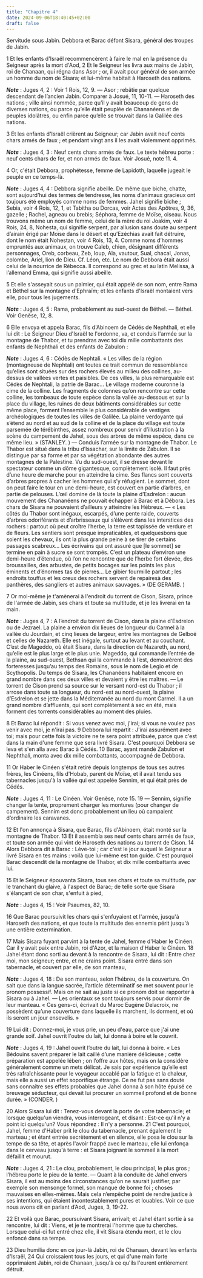 ```yaml
---
title: "Chapitre 4"
date: 2024-09-06T18:40:45+02:00
draft: false
---
```



Servitude sous Jabin.
Debbora et Barac défont Sisara, général des troupes de Jabin.


1 Et les enfants d'Israël recommencèrent à faire le mal en la présence du Seigneur après la mort d'Aod, 2 Et le Seigneur les livra aux mains de Jabin, roi de Chanaan, qui régna dans Asor ; or, il avait pour général de son armée un homme du nom de Sisara; et lui-même habitait à Haroseth des nations.

***Note*** :  Juges 4, 2 : Voir 1 Rois, 12, 9. ― Asor ; rebâtie par quelque descendant de l’ancien Jabin. Comparer à Josué, 11, 10-11. ― Haroseth des nations ; ville ainsi nommée, parce qu’il y avait beaucoup de gens de diverses nations, ou parce qu’elle était peuplée de Chananéens et de peuples idolâtres, ou enfin parce qu’elle se trouvait dans la Galilée des nations.


3 Et les enfants d'Israël crièrent au Seigneur; car Jabin avait neuf cents chars armés de faux ; et pendant vingt ans il les avait violemment opprimés.

***Note*** :  Juges 4, 3 : Neuf cents chars armés de faux. Le texte hébreu porte : neuf cents chars de fer, et non armés de faux. Voir Josué, note 11. 4.


4 Or, c'était Debbora, prophétesse, femme de Lapidoth, laquelle jugeait le peuple en ce temps-là.

***Note*** :  Juges 4, 4 : Debbora signifie abeille. De même que biche, chatte, sont aujourd’hui des termes de tendresse, les noms d’animaux gracieux ont toujours été employés comme noms de femmes. Jahel signifie biche ; Sebia, voir 4 Rois, 12, 1, et Tabitha ou Dorcas, voir Actes des Apôtres, 9, 36, gazelle ; Rachel, agneau ou brebis; Séphora, femme de Moïse, oiseau. Nous trouvons même un nom de femme, celui de la mère du roi Joakim, voir 4 Rois, 24, 8, Nohesta, qui signifie serpent, par allusion sans doute au serpent d’airain érigé par Moïse dans le désert et qu’Ezéchias avait fait détruire, dont le nom était Nohestan, voir 4 Rois, 13, 4. Comme noms d’hommes empruntés aux animaux, on trouve Caleb, chien, désignant différents personnages, Oreb, corbeau, Zeb, loup, Aïa, vautour, Sual, chacal, Jonas, colombe, Ariel, lion de Dieu. Cf. Léon, etc. Le nom de Debbora était aussi celui de la nourrice de Rébecca. Il correspond au grec et au latin Melissa, à l’allemand Emma, qui signifie aussi abeille.

5 Et elle s'asseyait sous un palmier, qui était appelé de son nom, entre Rama et Béthel sur la montagne d'Ephraïm; et les enfants d'Israël montaient vers elle, pour tous les jugements.

***Note*** :  Juges 4, 5 : Rama, probablement au sud-ouest de Béthel. ― Béthel. Voir Genèse, 12, 8.

6 Elle envoya et appela Barac, fils d'Abinoem de Cédés de Nephthali, et elle lui dit : Le Seigneur Dieu d'Israël te l'ordonne, va, et conduis l'armée sur la montagne de Thabor, et tu prendras avec toi dix mille combattants des enfants de Nephthali et des enfants de Zabulon :

***Note*** :  Juges 4, 6 : Cédès de Nephtali. « Les villes de la région (montagneuse de Nephtali) ont toutes ce trait commun de ressemblance qu’elles sont situées sur des rochers élevés au milieu des collines, au-dessus de vallées vertes et paisibles. De ces villes, la plus remarquable est Cédès de Nephtali, la patrie de Barac… Le village moderne couronne la cime de la colline. Les fragments de colonnes qu’on rencontre sur cette colline, les tombeaux de toute espèce dans la vallée au-dessous et sur la place du village, les ruines de deux bâtiments considérables sur cette même place, forment l’ensemble le plus considérable de vestiges archéologiques de toutes les villes de Galilée. La plaine verdoyante qui s’étend au nord et au sud de la colline et de la place du village est toute parsemée de térébinthes, assez nombreux pour servir d’illustration à la scène du campement de Jahel, sous des arbres de même espèce, dans ce même lieu. » (STANLEY. ) ― Conduis l’armée sur la montagne de Thabor. Le Thabor est situé dans la
tribu d’Issachar, sur la limite de Zabulon. Il se distingue par sa forme et par sa végétation abondante des autres montagnes de la Palestine. Vu du sud-ouest, il se dresse devant le spectateur comme un dôme gigantesque, complètement isolé. Il faut près d’une heure de marche pour en atteindre la cime. Ses flancs sont couverts d’arbres propres à cacher les hommes qui s’y réfugient. Le sommet, dont on peut faire le tour en une demi-heure, est couvert en partie d’arbres, en partie de pelouses. L’œil domine de là toute la plaine d’Esdrelon : aucun mouvement des Chananéens ne pouvait échapper à Barac et à Débora. Les chars de Sisara ne pouvaient d’ailleurs y atteindre les Hébreux. ― « Les côtés du Thabor sont inégaux, escarpés, d’une pente raide, couverts d’arbres odoriférants et d’arbrisseaux qui s’élèvent dans les interstices des rochers : partout où peut croître l’herbe, la terre est tapissée de verdure et de fleurs. Les sentiers sont presque impraticables, et quelquesbons que soient les chevaux, ils ont la
plus grande peine à se tirer de certains passages scabreux… Les écrivains qui ont assuré que [le sommet] se termine en pain à sucre se sont trompés. C’est un plateau d’environ une demi-heure d’étendue, où l’on ne rencontre que de l’herbe fort élevée, des broussailles, des arbustes, de petits bocages sur les points les plus éminents et d’énormes tas de pierres… Le gibier fourmille partout ; les endroits touffus et les creux des rochers servent de repairesà des panthères, des sangliers et autres animaux sauvages. » (DE GERAMB. )

7 Or moi-même je t'amènerai à l'endroit du torrent de Cison, Sisara, prince de l'armée de Jabin, ses chars et toute sa multitude, et je les livrerai en ta main.

***Note*** :  Juges 4, 7 : A l’endroit du torrent de Cison, dans la plaine d’Esdrelon ou de Jezrael. La plaine a environ dix lieues de longueur du Carmel à la vallée du Jourdain, et cinq lieues de largeur, entre les montagnes de Gelboé et celles de Nazareth. Elle est inégale, surtout au levant et au couchant. C’est de Mageddo, où était Sisara, dans la direction de Nazareth, au nord, qu’elle est le plus large et le plus unie. Mageddo, qui commande l’entrée de la plaine, au sud-ouest, Bethsan qui la commande à l’est, demeurèrent des forteresses jusqu’au temps des Romains, sous le nom de Legio et de Scythopolis. Du temps de Sisara, les Chananéens habitaient encore en grand nombre dans ces deux villes et devaient y être les maîtres. ― Le torrent de Cison prend sa source sur le versant nord-est du Thabor ; il arrose dans toute sa longueur, du nord-est au nord-ouest, la plaine d’Esdrelon et se jette dans la Méditerranée au nord du mont Carmel. Il a un grand nombre d’affluents, qui sont complètement à sec en été, mais
forment des torrents considérables au moment des pluies.

8 Et Barac lui répondit : Si vous venez avec moi, j'irai; si vous ne voulez pas venir avec moi, je n'irai pas. 9 Debbora lui repartit : J'irai assurément avec toi; mais pour cette fois la victoire ne te sera point attribuée, parce que c'est dans la main d'une femme que sera livré Sisara. C'est pourquoi Debbora se leva et s'en alla avec Barac à Cédés. 10 Barac, ayant mandé Zabulon et Nephthali, monta avec dix mille combattants, accompagné de Debbora.


11 Or Haber le Cinéen s'était retiré depuis longtemps de tous ses autres frères, les Cinéens, fils d'Hobab, parent de Moïse, et il avait tendu ses tabernacles jusqu'à la vallée qui est appelée Sennim, et qui était près de Cédés.

***Note*** :  Juges 4, 11 : Le Cinéen. Voir Genèse, note 15. 19 ― Sennim, signifie changer la tente, proprement charger les montures (pour changer de campement). Sennim est donc probablement un lieu où campaient d’ordinaire les caravanes.


12 Et l'on annonça à Sisara, que Barac, fils d'Abinoem, était monté sur la montagne de Thabor. 13 Et il assembla ses neuf cents chars armés de faux, et toute son armée qui vint de Haroseth des nations au torrent de Cison. 14 Alors Debbora dit à Barac : Lève-toi ; car c'est le jour auquel le Seigneur a livré Sisara en tes mains : voilà que lui-même est ton guide. C'est pourquoi Barac descendit de la montagne de Thabor, et dix mille combattants avec lui.

15 Et le Seigneur épouvanta Sisara, tous ses chars et toute sa multitude, par le tranchant du glaive, à l'aspect de Barac; de telle sorte que Sisara s'élançant de son char, s'enfuit à pied,

***Note*** :  Juges 4, 15 : Voir Psaumes, 82, 10.

16 Que Barac poursuivit les chars qui s'enfuyaient et l'armée, jusqu'à Haroseth des nations, et que toute la multitude des ennemis périt jusqu'à une entière extermination.


17 Mais Sisara fuyant parvint à la tente de Jahel, femme d'Haber le Cinéen. Car il y avait paix entre Jabin, roi d'Azor, et la maison d'Haber le Cinéen. 18 Jahel étant donc sorti au devant à la rencontre de Sisara, lui dit : Entre chez moi, mon seigneur; entre, et ne crains point. Sisara entré dans son tabernacle, et couvert par elle, de son manteau,

***Note*** :  Juges 4, 18 : De son manteau, selon l’hébreu, de la couverture. On sait que dans la langue sacrée, l’article déterminatif se met souvent pour le pronom possessif. Mais on ne sait au juste si ce pronom doit se rapporter à Sisara ou à Jahel. ― Les orientaux se sont toujours servis pour dormir de leur manteau. « Ces gens-ci, écrivait du Maroc Eugène Delacroix, ne possèdent qu’une couverture dans laquelle ils marchent, ils dorment, et où ils seront un jour ensevelis. »

19 Lui dit : Donnez-moi, je vous prie, un peu d'eau, parce que j'ai une grande soif. Jahel ouvrit l'outre du lait, lui donna à boire et le couvrit.

***Note*** :  Juges 4, 19 : Jahel ouvrit l’outre du lait, lui donna à boire. « Les Bédouins savent préparer le lait caillé d’une manière délicieuse ; cette préparation est appelée lében ; on l’offre aux hôtes, mais on la considère généralement comme un mets délicat. Je sais par expérience qu’elle est très rafraîchissante pour le voyageur accablé par la fatigue et la chaleur, mais elle a aussi un effet soporifique étrange. Ce ne fut pas sans doute sans connaître ses effets probables que Jahel donna à son hôte épuisé ce breuvage séducteur, qui devait lui procurer un sommeil profond et de bonne durée. » (CONDER. )

20 Alors Sisara lui dit : Tenez-vous devant la porte de votre tabernacle; et lorsque quelqu'un viendra, vous interrogeant, et disant : Est-ce qu'il n'y a point ici quelqu'un? Vous répondrez : Il n'y a personne. 21 C'est pourquoi, Jahel, femme d'Haber prit le clou du tabernacle, prenant également le marteau ; et étant entrée secrètement et en silence, elle posa le clou sur la tempe de sa tête, et après l'avoir frappé avec le marteau, elle lui enfonça dans le cerveau jusqu'à terre : et Sisara joignant le sommeil à la mort défaillit et mourut.

***Note*** :  Juges 4, 21 : Le clou, probablement, le clou principal, le plus gros ; l’hébreu porte le pieu de la tente. ― Quant à la conduite de Jahel envers Sisara, il est au moins des circonstances qu’on ne saurait justifier, par exemple son mensonge formel, son manque de bonne foi ; choses mauvaises en elles-mêmes. Mais cela n’empêche point de rendre justice à ses intentions, qui étaient incontestablement pures et louables. Voir ce que nous avons dit en parlant d’Aod, Juges, 3, 19-22.

22 Et voilà que Barac, poursuivant Sisara, arrivait; et Jahel étant sortie à sa rencontre, lui dit : Viens, et je te montrerai l'homme que tu cherches. Lorsque celui-ci fut entré chez elle, il vit Sisara étendu mort, et le clou enfoncé dans sa tempe.


23 Dieu humilia donc en ce jour-là Jabin, roi de Chanaan, devant les enfants d'Israël, 24 Qui croissaient tous les jours, et qui d'une main forte opprimaient Jabin, roi de Chanaan, jusqu'à ce qu'ils l'eurent entièrement détruit.

